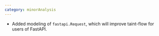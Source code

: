 ```yaml
---
category: minorAnalysis
---
```

* Added modeling of `fastapi.Request`, which will improve taint-flow for users of FastAPI.

